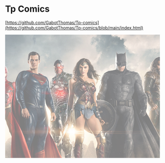 # Tp Comics

[https://github.com/GabotThomas/Tp-comics](https://github.com/GabotThomas/Tp-comics/blob/main/index.html)

![Comics](./asset/HWu44Bv.png "Comics")